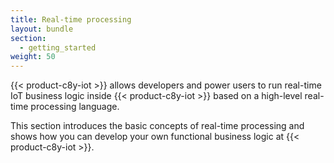 ```yaml
---
title: Real-time processing
layout: bundle
section:
  - getting_started
weight: 50
---
```


{{< product-c8y-iot >}} allows developers and power users to run real-time IoT business logic inside {{< product-c8y-iot >}} based on a high-level real-time processing language.

This section introduces the basic concepts of real-time processing and shows how you can develop your own functional business logic at {{< product-c8y-iot >}}.
